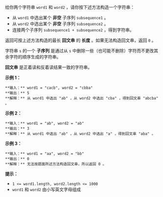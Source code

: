给你两个字符串 `word1` 和 `word2` ，请你按下述方法构造一个字符串：

  * 从 `word1` 中选出某个 **非空** 子序列 `subsequence1` 。
  * 从 `word2` 中选出某个 **非空** 子序列 `subsequence2` 。
  * 连接两个子序列 `subsequence1 + subsequence2` ，得到字符串。

返回可按上述方法构造的最长 **回文串** 的 **长度** 。如果无法构造回文串，返回 `0` 。

字符串 `s` 的一个 **子序列** 是通过从 `s` 中删除一些（也可能不删除）字符而不更改其余字符的顺序生成的字符串。

**回文串** 是正着读和反着读结果一致的字符串。

**示例 1：**

    
    
    **输入：** word1 = "cacb", word2 = "cbba"
    **输出：** 5
    **解释：** 从 word1 中选出 "ab" ，从 word2 中选出 "cba" ，得到回文串 "abcba" 。

**示例 2：**

    
    
    **输入：** word1 = "ab", word2 = "ab"
    **输出：** 3
    **解释：** 从 word1 中选出 "ab" ，从 word2 中选出 "a" ，得到回文串 "aba" 。

**示例 3：**

    
    
    **输入：** word1 = "aa", word2 = "bb"
    **输出：** 0
    **解释：** 无法按题面所述方法构造回文串，所以返回 0 。

**提示：**

  * `1 <= word1.length, word2.length <= 1000`
  * `word1` 和 `word2` 由小写英文字母组成

